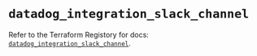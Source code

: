 # `datadog_integration_slack_channel`

Refer to the Terraform Registory for docs: [`datadog_integration_slack_channel`](https://www.terraform.io/docs/providers/datadog/r/integration_slack_channel).

